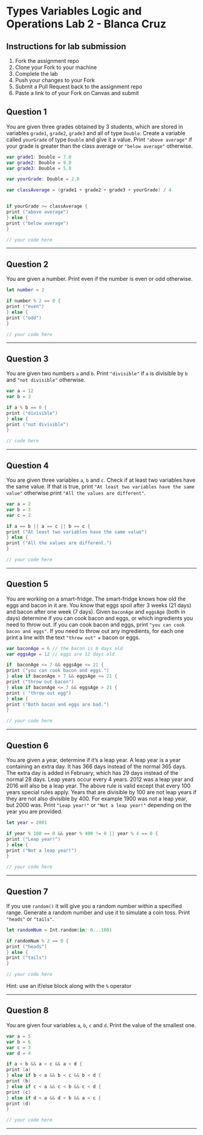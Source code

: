 # Types Variables Logic and Operations Lab 2 - Blanca Cruz

## Instructions for lab submission

1. Fork the assignment repo
1. Clone your Fork to your machine
1. Complete the lab
1. Push your changes to your Fork
1. Submit a Pull Request back to the assignment repo
1. Paste a link to of your Fork on Canvas and submit

## Question 1

You are given three grades obtained by 3 students, which are stored in variables `grade1`, `grade2`, `grade3` and all of type `Double`.
Create a variable called `yourGrade` of type `Double` and give it a value.
Print `"above average"` if your grade is greater than the class average or `"below average"` otherwise.


```swift
var grade1: Double = 7.0
var grade2: Double = 9.0
var grade3: Double = 5.0

var yourGrade: Double = 2.0

var classAverage = (grade1 + grade2 + grade3 + yourGrade) / 4


if yourGrade >= classAverage {
print ("above average")
} else {
print ("below average")
}

// your code here
```



***
## Question 2

You are given a number. Print even if the number is even or odd otherwise.

```swift
let number = 2

if number % 2 == 0 {
print ("even")
} else {
print ("odd")
}

// your code here
```

***
## Question 3

You are given two numbers `a` and `b`. Print `"divisible"` if `a` is divisible by `b` and `"not divisible"` otherwise.

```swift
var a = 12
var b = 3

if a % b == 0 {
print ("divisible")
} else {
print ("not divisible")
}

// code here
```

***
## Question 4

You are given three variables `a`, `b` and `c`. Check if at least two variables have the same value. If that is true, print `"At least two variables have the same value"` otherwise print `"All the values are different"`.

```swift
var a = 2
var b = 3
var c = 2

if a == b || a == c || b == c {
print ("At least two variables have the same value")
} else {
print ("All the values are different.")
}

// your code here
```

***
## Question 5

You are working on a smart-fridge. The smart-fridge knows how old the eggs and bacon in it are. You know that eggs spoil after 3 weeks (21 days) and bacon after one week (7 days). Given `baconAge` and `eggsAge` (both in days) determine if you can cook bacon and eggs, or which ingredients you need to throw out. If you can cook bacon and eggs, print `"you can cook bacon and eggs"`. If you need to throw out any ingredients, for each one print a line with the text `"throw out"` + bacon or eggs.

```swift
var baconAge = 6 // the bacon is 6 days old
var eggsAge = 12 // eggs are 12 days old

if  baconAge <= 7 && eggsAge <= 21 {
print ("you can cook bacon and eggs.")
} else if baconAge > 7 && eggsAge <= 21 {
print ("throw out bacon")
} else if baconAge <= 7 && eggsAge > 21 {
print ( "throw out egg")
} else {
print ("Both bacon and eggs are bad.")
}

// your code here
```

***
## Question 6

You are given a year, determine if it’s a leap year. A leap year is a year containing an extra day. It has 366 days instead of the normal 365 days. The extra day is added in February, which has 29 days instead of the normal 28 days. Leap years occur every 4 years. 2012 was a leap year and 2016 will also be a leap year.
The above rule is valid except that every 100 years special rules apply. Years that are divisible by 100 are not leap years if they are not also divisible by 400. For example 1900 was not a leap year, but 2000 was. Print `"Leap year!"` or `"Not a leap year!"` depending on the year you are provided.

```swift
let year = 2001

if year % 100 == 0 && year % 400 != 0 || year % 4 == 0 {
print ("Leap year!")
} else {
print ("Not a leap year!")
}

// your code here
```

***
## Question 7

If you use `random()` it will give you a random number within a specified range. Generate a random number and use it to simulate a coin toss. Print `"heads"` or `"tails"`.

```swift
let randomNum = Int.random(in: 0...100)

if randomNum % 2 == 0 {
print ("heads")
} else {
print ("tails")
}

// your code here
```

Hint: use an if/else block along with the `%` operator

***
## Question 8

You are given four variables `a`, `b`, `c` and `d`. Print the value of the smallest one.

```swift
var a = 5
var b = 6
var c = 3
var d = 4

if a < b && a < c && a < d {
print (a)
} else if b < a && b < c && b < d {
print (b)
} else if c < a && c < b && c < d {
print (c)
} else if d < a && d < b && a < c {
print (d)
}

// your code here
```

***
